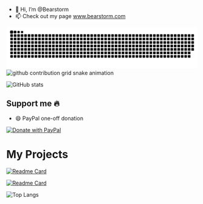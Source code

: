 - 👋 Hi, I’m @Bearstorm
- 📫 Check out my page www.bearstorm.com

![github contribution grid snake animation](https://raw.githubusercontent.com/platane/platane/output/github-contribution-grid-snake-dark.svg#gh-dark-mode-only)
![github contribution grid snake animation](https://raw.githubusercontent.com/snickers03/snickers03/output/github-contribution-grid-snake.svg#gh-light-mode-only)

![GitHub stats](https://github-readme-stats.vercel.app/api?username=Bearstorm&show_icons=true&theme=dark)

## Support me 🔥
- 😄 PayPal one-off donation
<a href="https://www.paypal.com/donate/?hosted_button_id=PVATF8G5NZ392">
  <img src="https://raw.githubusercontent.com/andreostrovsky/donate-with-paypal/925c5a9e397363c6f7a477973fdeed485df5fdd9/blue.svg" alt="Donate with PayPal" height="40"/>
</a>

# My Projects

[![Readme Card](https://github-readme-stats.vercel.app/api/pin/?username=Bearstorm&repo=HA_Blueprints&theme=dark)](https://github.com/Bearstorm/HA_Blueprints)

[![Readme Card](https://github-readme-stats.vercel.app/api/pin/?username=Bearstorm&repo=HA-custom-integration&theme=dark)](https://github.com/Bearstorm/HA-custom-integration)


![Top Langs](https://github-readme-stats.vercel.app/api/top-langs/?username=bearstorm&theme=dark)
<!---
Bearstorm/Bearstorm is a ✨ special ✨ repository because its `README.md` (this file) appears on your GitHub profile.
You can click the Preview link to take a look at your changes.
--->
